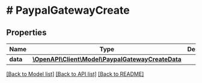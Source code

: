 # # PaypalGatewayCreate

## Properties

Name | Type | Description | Notes
------------ | ------------- | ------------- | -------------
**data** | [**\OpenAPI\Client\Model\PaypalGatewayCreateData**](PaypalGatewayCreateData.md) |  |

[[Back to Model list]](../../README.md#models) [[Back to API list]](../../README.md#endpoints) [[Back to README]](../../README.md)
